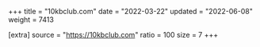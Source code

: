 +++
title = "10kbclub.com"
date = "2022-03-22"
updated = "2022-06-08"
weight = 7413

[extra]
source = "https://10kbclub.com"
ratio = 100
size = 7
+++
